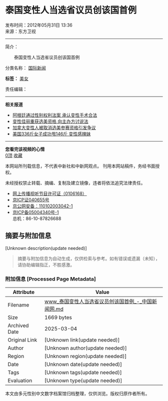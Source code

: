 # 泰国变性人当选省议员创该国首例

发布时间：2012年05月31日 13:36  
来源：东方卫视  

---

简介：

　　泰国变性人当选省议员创该国首例  

分类名称： [国际新闻](http://www.chinanews.com/shipin/m/gj/views.shtml)  

**标签：** [美女](http://www.chinanews.com/shipin/m/bq/bqmeinv/views.shtml)  

责任编辑：

---

**相关报道**
-   [阿根廷通过性别权利法案 承认变性手术合法](http://www.chinanews.com/shipin/2012/05-11/news69689.shtml)
-   [变性佳丽重获选美资格 向主办方讨说法](http://www.chinanews.com/shipin/2012/04-05/news63945.shtml)
-   [加拿大变性人被取消选美参赛资格引发争议](http://www.chinanews.com/shipin/2012/03-27/news62734.shtml)
-   [美国336斤女子成功甩146斤 变性感辣妹](http://www.chinanews.com/shipin/2012/01-30/news52321.html)

---

**您看完该视频的心情**  
[0顶](javascript:void\(0\);) [收藏](javascript:addBookmark\('泰国变性人当选省议员创该国首例','http://www.chinanews.com/shipin/2012/05-31/news72281.shtml'\);)

本网站所刊载信息，不代表中新社和中新网观点。 刊用本网站稿件，务经书面授权。  

未经授权禁止转载、摘编、复制及建立镜像，违者将依法追究法律责任。  

- [网上传播视听节目许可证（0106168）](/news/xuke.html) 
- [京ICP证040655号](http://www.miibeian.gov.cn/) 
- [京公网安备：110102003042-1](http://www.miitbeian.gov.cn/) 
- [京ICP备05004340号-1](http://www.miitbeian.gov.cn/)  
总机：86-10-87826688
<!-- tcd_original_link https://www.chinanews.com/shipin/2012/05-31/news72281.shtml -->


## 摘要与附加信息

<!-- tcd_abstract -->
[Unknown description(update needed)]
<!-- tcd_abstract_end -->

> 摘要与附加信息为自动生成，仅供检索与参考。如有错误或遗漏（未知），请协助编辑指正，不胜感激。

### 附加信息 [Processed Page Metadata]

| Attribute       | Value                                  |
|-----------------|----------------------------------------|
| Filename        | www_泰国变性人当选省议员创该国首例_-_中国新闻网.md                             |
| Size            | 1669 bytes                           |
| Archived Date   | 2025-03-04                             |
| Original Link   | [Unknown link(update needed)]                       |
| Author          | [Unknown author(update needed)]                               |
| Region          | [Unknown region(update needed)]                               |
| Date            | [Unknown date(update needed)]                                 |
| Tags            | [Unknown tags(update needed)]                                 |
| Evaluation            | [Unknown type(update needed)]                                 |
<!-- tcd_table_end -->

本文由多元性别中文数字档案馆归档整理，仅供浏览。版权归原作者所有。
